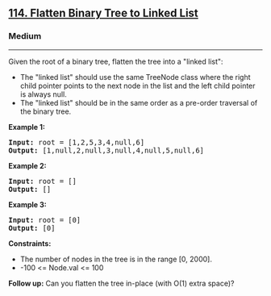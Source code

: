 <h2><a href="https://leetcode.com/problems/flatten-binary-tree-to-linked-list/">114. Flatten Binary Tree to Linked List</a></h2>
<h3>Medium</h3>
<hr>
<p>Given the root of a binary tree, flatten the tree into a "linked list":</p>
<ul>
<li>The "linked list" should use the same TreeNode class where the right child pointer points to the next node in the list and the left child pointer is always null.</li>
<li>The "linked list" should be in the same order as a pre-order traversal of the binary tree.</li>
</ul>
<p><strong>Example 1:</strong></p>
<pre>
<strong>Input:</strong> root = [1,2,5,3,4,null,6]
<strong>Output:</strong> [1,null,2,null,3,null,4,null,5,null,6]
</pre>
<p><strong>Example 2:</strong></p>
<pre>
<strong>Input:</strong> root = []
<strong>Output:</strong> []
</pre>
<p><strong>Example 3:</strong></p>
<pre>
<strong>Input:</strong> root = [0]
<strong>Output:</strong> [0]
</pre>
<p><strong>Constraints:</strong></p>
<ul>
<li>The number of nodes in the tree is in the range [0, 2000].</li>
<li>-100 <= Node.val <= 100</li>
</ul>
<p><strong>Follow up:</strong> Can you flatten the tree in-place (with O(1) extra space)?</p>
